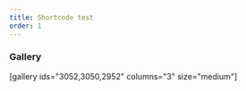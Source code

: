 ```yaml
---
title: Shortcode test
order: 1
---
```


<h3>Gallery</h3>
[gallery ids="3052,3050,2952" columns="3" size="medium"]